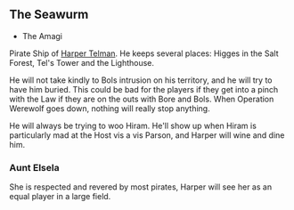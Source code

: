 ## The Seawurm
 + The Amagi

Pirate Ship of [Harper Telman](/p/telman.md). He keeps several places: Higges in the Salt Forest, Tel's Tower and the Lighthouse. 

He will not take kindly to Bols intrusion on his territory, and he will try to have him buried. This could be bad for the players if they get into a pinch with the Law if they are on the outs with Bore and Bols. When Operation Werewolf goes down, nothing will really stop anything.

He will always be trying to woo Hiram. He'll show up when Hiram is particularly mad at the Host vis a vis Parson, and Harper will wine and dine him.

### Aunt Elsela

She is respected and revered by most pirates, Harper will see her as an equal player in a large field.


